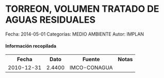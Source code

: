 TORREON, VOLUMEN TRATADO DE AGUAS RESIDUALES
=====

Fecha: 2014-05-01
Categorías: MEDIO AMBIENTE
Autor: IMPLAN

#### Información recopilada

<table class="table table-hover table-bordered">
  <tr><th>Fecha</th><th>Dato</th><th>Fuente</th><th>Notas</th></tr>
  <tr><td>2010-12-31</td><td>2.4400</td><td>IMCO-CONAGUA</td><td></td></tr>
</table>
